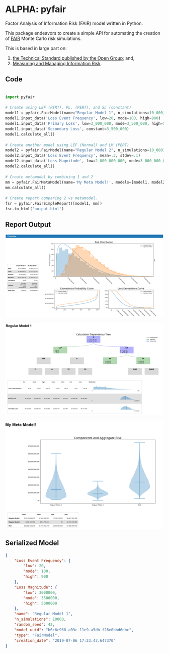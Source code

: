 # ALPHA: pyfair
Factor Analysis of Information Risk (FAIR) model written in Python.

This package endeavors to create a simple API for automating the creation
of [FAIR](https://en.wikipedia.org/wiki/Factor_analysis_of_information_risk) Monte Carlo risk simulations.

This is based in large part on:
1) [the Technical Standard published by the Open Group](http://pubs.opengroup.org/onlinepubs/9699919899/toc.pdf); and,
2) [Measuring and Managing Information Risk](https://www.amazon.com/Measuring-Managing-Information-Risk-Approach-ebook/dp/B00N9YPW5C/ref=sr_1_1?keywords=Measuring+and+Managing+Information+Risk%3A+A+FAIR+Approach&qid=1559271904&s=gateway&sr=8-1).

## Code

```python

import pyfair

# Create using LEF (PERT), PL, (PERT), and SL (constant)
model1 = pyfair.FairModel(name="Regular Model 1", n_simulations=10_000)
model1.input_data('Loss Event Frequency', low=20, mode=100, high=900)
model1.input_data('Primary Loss', low=3_000_000, mode=3_500_000, high=5_000_000)
model1.input_data('Secondary Loss', constant=3_500_000)
model1.calculate_all()

# Create another model using LEF (Normal) and LM (PERT)
model2 = pyfair.FairModel(name="Regular Model 2", n_simulations=10_000)
model2.input_data('Loss Event Frequency', mean=.3, stdev=.1)
model2.input_data('Loss Magnitude', low=2_000_000_000, mode=3_000_000_000, high=5_000_000_000)
model2.calculate_all()

# Create metamodel by combining 1 and 2
mm = pyfair.FairMetaModel(name='My Meta Model!', models=[model1, model2])
mm.calculate_all()

# Create report comparing 2 vs metamodel.
fsr = pyfair.FairSimpleReport([model1, mm])
fsr.to_html('output.html')

```

## Report Output

![Overview](./static/overview.PNG)

![Tree](./static/tree.PNG)

![Violin](./static/violin.PNG)

## Serialized Model

```json
{
    "Loss Event Frequency": {
        "low": 20,
        "mode": 100,
        "high": 900
    },
    "Loss Magnitude": {
        "low": 3000000,
        "mode": 3500000,
        "high": 5000000
    },
    "name": "Regular Model 1",
    "n_simulations": 10000,
    "random_seed": 42,
    "model_uuid": "b6c6c968-a03c-11e9-a5db-f26e0bbd6dbc",
    "type": "FairModel",
    "creation_date": "2019-07-06 17:23:43.647370"
}
```
